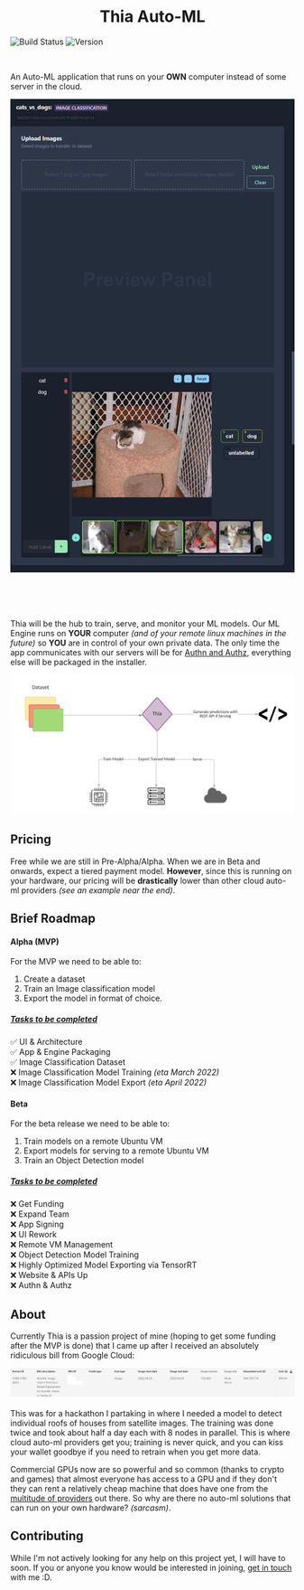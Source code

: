 <h1 align=center>Thia Auto-ML</h1>

![Build Status](https://github.com/Thia-AI/Auto-AI/actions/workflows/main.yml/badge.svg) ![Version](https://img.shields.io/badge/Version-alpha-red)

<br />

An Auto-ML application that runs on your **OWN** computer instead of some server in the cloud.

![Image](./doc/images/thia_dataset_preview.png)

<br />
<br />
<br />

Thia will be the hub to train, serve, and monitor your ML models. Our ML Engine runs on **YOUR** computer _(and of your remote linux machines in the future)_ so **YOU** are in control of your own private data. The only time the app communicates with our servers will be for [Authn and Authz](https://www.cloudflare.com/en-ca/learning/access-management/authn-vs-authz/ 'Learn about the difference'), everything else will be packaged in the installer.

![yes](./doc/images/how_thia_works.png)

## Pricing

Free while we are still in Pre-Alpha/Alpha. When we are in Beta and onwards, expect a tiered payment model. **However**, since this is running on your hardware, our pricing will be **drastically** lower than other cloud auto-ml providers _(see an example near the end)_.

## Brief Roadmap

#### Alpha (MVP)

For the MVP we need to be able to:

1. Create a dataset
2. Train an Image classification model
3. Export the model in format of choice.

##### <u>Tasks to be completed</u>

✅ UI & Architecture
<br />
✅ App & Engine Packaging
<br />
✅ Image Classification Dataset
<br />
❌ Image Classification Model Training _(eta March 2022)_
<br />
❌ Image Classification Model Export _(eta April 2022)_
<br />

#### Beta

For the beta release we need to be able to:

1. Train models on a remote Ubuntu VM
2. Export models for serving to a remote Ubuntu VM
3. Train an Object Detection model

##### <u>Tasks to be completed</u>

❌ Get Funding
<br />
❌ Expand Team
<br />
❌ App Signing
<br />
❌ UI Rework
<br />
❌ Remote VM Management
<br />
❌ Object Detection Model Training
<br />
❌ Highly Optimized Model Exporting via TensorRT
<br />
❌ Website & APIs Up
<br />
❌ Authn & Authz

## About

Currently Thia is a passion project of mine (hoping to get some funding after the MVP is done) that I came up after I received an absolutely ridiculous bill from Google Cloud:

![yes](./doc/images/automl_pricing_example.png)

This was for a hackathon I partaking in where I needed a model to detect individual roofs of houses from satellite images. The training was done twice and took about half a day each with 8 nodes in parallel. This is where cloud auto-ml providers get you; training is never quick, and you can kiss your wallet goodbye if you need to retrain when you get more data.

Commercial GPUs now are so powerful and so common (thanks to crypto and games) that almost everyone has access to a GPU and if they don't they can rent a relatively cheap machine that does have one from the [multitude of providers](https://geekflare.com/best-cloud-gpu-platforms/ 'List of some GPU providers ') out there. So why are there no auto-ml solutions that can run on your own hardware? _(sarcasm)_.

## Contributing

While I'm not actively looking for any help on this project yet, I will have to soon. If you or anyone you know would be interested in joining, [get in touch](https://www.linkedin.com/in/ritesh-ahlawat/ 'My LinkedIn') with me :D.
